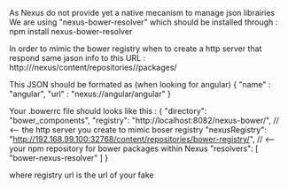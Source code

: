 
As Nexus do not provide yet a native mecanism to manage json librairies
We are using "nexus-bower-resolver" which should be installed through : npm install nexus-bower-resolver

In order to mimic the bower registry when to create a http server that respond same jason info to this URL : http://<domain>/nexus/content/repositories/<bower-repo>/packages/<package-name>

This JSON should be formated as (when looking for angular)
{
  "name" : "angular",
  "url" : "nexus://angular/angular"
}


Your .bowerrc file should looks like this : 
{
  "directory": "bower_components",
  "registry": "http://localhost:8082/nexus-bower/", // <-- the http server you create to mimic boser registry
  "nexusRegistry": "http://192.168.99.100:32768/content/repositories/bower-registry/", // <-- your npm repository for bower packages within Nexus
  "resolvers": [
    "bower-nexus-resolver"
  ]
}

where registry url is the url of your fake 
